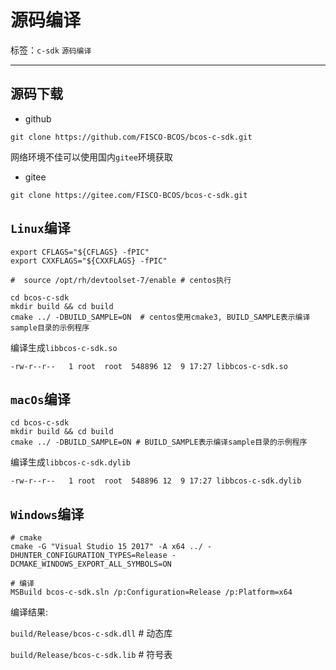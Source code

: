# 源码编译

标签：``c-sdk`` ``源码编译``

----------

## 源码下载

- github

```shell
git clone https://github.com/FISCO-BCOS/bcos-c-sdk.git
```

网络环境不佳可以使用国内`gitee`环境获取

- gitee

```shell
git clone https://gitee.com/FISCO-BCOS/bcos-c-sdk.git
```

## `Linux`编译

```shell
export CFLAGS="${CFLAGS} -fPIC"
export CXXFLAGS="${CXXFLAGS} -fPIC"

#  source /opt/rh/devtoolset-7/enable # centos执行

cd bcos-c-sdk
mkdir build && cd build
cmake ../ -DBUILD_SAMPLE=ON  # centos使用cmake3, BUILD_SAMPLE表示编译sample目录的示例程序
```

编译生成`libbcos-c-sdk.so`

```shell
-rw-r--r--   1 root  root  548896 12  9 17:27 libbcos-c-sdk.so
```

## `macOs`编译

```shell
cd bcos-c-sdk
mkdir build && cd build
cmake ../ -DBUILD_SAMPLE=ON # BUILD_SAMPLE表示编译sample目录的示例程序
```

编译生成`libbcos-c-sdk.dylib`

```shell
-rw-r--r--   1 root  root  548896 12  9 17:27 libbcos-c-sdk.dylib
```

## `Windows`编译

```shell
# cmake
cmake -G "Visual Studio 15 2017" -A x64 ../ -DHUNTER_CONFIGURATION_TYPES=Release -DCMAKE_WINDOWS_EXPORT_ALL_SYMBOLS=ON

# 编译
MSBuild bcos-c-sdk.sln /p:Configuration=Release /p:Platform=x64
```

编译结果:

`build/Release/bcos-c-sdk.dll` # 动态库

`build/Release/bcos-c-sdk.lib` # 符号表
